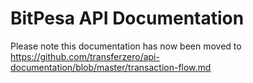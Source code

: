 # BitPesa API Documentation

Please note this documentation has now been moved to https://github.com/transferzero/api-documentation/blob/master/transaction-flow.md
